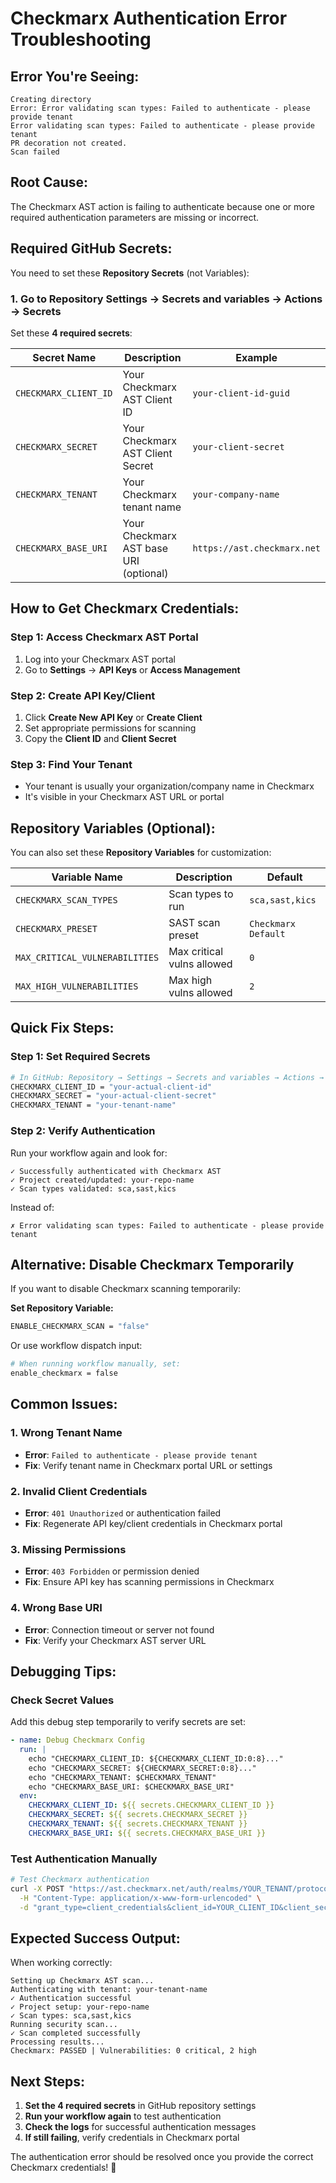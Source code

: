 # Checkmarx Authentication Error Troubleshooting

## Error You're Seeing:
```
Creating directory
Error: Error validating scan types: Failed to authenticate - please provide tenant
Error validating scan types: Failed to authenticate - please provide tenant
PR decoration not created.
Scan failed
```

## Root Cause:
The Checkmarx AST action is failing to authenticate because one or more required authentication parameters are missing or incorrect.

## Required GitHub Secrets:

You need to set these **Repository Secrets** (not Variables):

### 1. Go to Repository Settings → Secrets and variables → Actions → Secrets

Set these **4 required secrets**:

| Secret Name | Description | Example |
|-------------|-------------|---------|
| `CHECKMARX_CLIENT_ID` | Your Checkmarx AST Client ID | `your-client-id-guid` |
| `CHECKMARX_SECRET` | Your Checkmarx AST Client Secret | `your-client-secret` |
| `CHECKMARX_TENANT` | Your Checkmarx tenant name | `your-company-name` |
| `CHECKMARX_BASE_URI` | Your Checkmarx AST base URI (optional) | `https://ast.checkmarx.net` |

## How to Get Checkmarx Credentials:

### Step 1: Access Checkmarx AST Portal
1. Log into your Checkmarx AST portal
2. Go to **Settings** → **API Keys** or **Access Management**

### Step 2: Create API Key/Client
1. Click **Create New API Key** or **Create Client**
2. Set appropriate permissions for scanning
3. Copy the **Client ID** and **Client Secret**

### Step 3: Find Your Tenant
- Your tenant is usually your organization/company name in Checkmarx
- It's visible in your Checkmarx AST URL or portal

## Repository Variables (Optional):

You can also set these **Repository Variables** for customization:

| Variable Name | Description | Default |
|---------------|-------------|---------|
| `CHECKMARX_SCAN_TYPES` | Scan types to run | `sca,sast,kics` |
| `CHECKMARX_PRESET` | SAST scan preset | `Checkmarx Default` |
| `MAX_CRITICAL_VULNERABILITIES` | Max critical vulns allowed | `0` |
| `MAX_HIGH_VULNERABILITIES` | Max high vulns allowed | `2` |

## Quick Fix Steps:

### Step 1: Set Required Secrets
```bash
# In GitHub: Repository → Settings → Secrets and variables → Actions → Secrets
CHECKMARX_CLIENT_ID = "your-actual-client-id"
CHECKMARX_SECRET = "your-actual-client-secret"  
CHECKMARX_TENANT = "your-tenant-name"
```

### Step 2: Verify Authentication
Run your workflow again and look for:
```
✓ Successfully authenticated with Checkmarx AST
✓ Project created/updated: your-repo-name
✓ Scan types validated: sca,sast,kics
```

Instead of:
```
✗ Error validating scan types: Failed to authenticate - please provide tenant
```

## Alternative: Disable Checkmarx Temporarily

If you want to disable Checkmarx scanning temporarily:

**Set Repository Variable:**
```bash
ENABLE_CHECKMARX_SCAN = "false"
```

Or use workflow dispatch input:
```bash
# When running workflow manually, set:
enable_checkmarx = false
```

## Common Issues:

### 1. Wrong Tenant Name
- **Error**: `Failed to authenticate - please provide tenant`
- **Fix**: Verify tenant name in Checkmarx portal URL or settings

### 2. Invalid Client Credentials
- **Error**: `401 Unauthorized` or authentication failed
- **Fix**: Regenerate API key/client credentials in Checkmarx portal

### 3. Missing Permissions
- **Error**: `403 Forbidden` or permission denied
- **Fix**: Ensure API key has scanning permissions in Checkmarx

### 4. Wrong Base URI
- **Error**: Connection timeout or server not found
- **Fix**: Verify your Checkmarx AST server URL

## Debugging Tips:

### Check Secret Values
Add this debug step temporarily to verify secrets are set:
```yaml
- name: Debug Checkmarx Config
  run: |
    echo "CHECKMARX_CLIENT_ID: ${CHECKMARX_CLIENT_ID:0:8}..." 
    echo "CHECKMARX_SECRET: ${CHECKMARX_SECRET:0:8}..."
    echo "CHECKMARX_TENANT: $CHECKMARX_TENANT"
    echo "CHECKMARX_BASE_URI: $CHECKMARX_BASE_URI"
  env:
    CHECKMARX_CLIENT_ID: ${{ secrets.CHECKMARX_CLIENT_ID }}
    CHECKMARX_SECRET: ${{ secrets.CHECKMARX_SECRET }}
    CHECKMARX_TENANT: ${{ secrets.CHECKMARX_TENANT }}
    CHECKMARX_BASE_URI: ${{ secrets.CHECKMARX_BASE_URI }}
```

### Test Authentication Manually
```bash
# Test Checkmarx authentication
curl -X POST "https://ast.checkmarx.net/auth/realms/YOUR_TENANT/protocol/openid-connect/token" \
  -H "Content-Type: application/x-www-form-urlencoded" \
  -d "grant_type=client_credentials&client_id=YOUR_CLIENT_ID&client_secret=YOUR_CLIENT_SECRET"
```

## Expected Success Output:

When working correctly:
```
Setting up Checkmarx AST scan...
Authenticating with tenant: your-tenant-name
✓ Authentication successful
✓ Project setup: your-repo-name
✓ Scan types: sca,sast,kics
Running security scan...
✓ Scan completed successfully
Processing results...
Checkmarx: PASSED | Vulnerabilities: 0 critical, 2 high
```

## Next Steps:

1. **Set the 4 required secrets** in GitHub repository settings
2. **Run your workflow again** to test authentication
3. **Check the logs** for successful authentication messages
4. **If still failing**, verify credentials in Checkmarx portal

The authentication error should be resolved once you provide the correct Checkmarx credentials! 🔐
